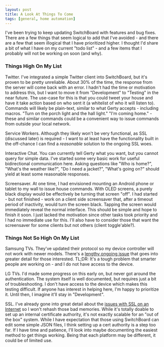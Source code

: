 ```yaml
---
layout: post
title: A Look At Things To Come
tags: [general, home automation]
---
```


I've been trying to keep updating SwitchBoard with features and bug fixes.  There are a few things that seem logical to add that I've avoided - and there are a few that seem illogical that I have prioritized higher.  I thought I'd share a bit of what I have on my current "todo list" - and a few items that I probably will not be working on soon (and why).

### Things High On My List

Twitter.  I've integrated a simple Twitter client into SwitchBoard, but it's proven to be pretty unreliable.  About 30% of the time, the response from the server will come back with an error.  I hadn't had the time or motivation to address this, but I want to move it from "Development" to "Testing" in the near future.  The use-case for this is that you could tweet your house and have it take action based on who sent it (a whitelist of who it will listen to).  Commands will likely be plain-text, similar to what Gerty accepts - including macros.  "Turn on the porch light and the hall light."  "I'm coming home." - these and similar commands could be a convenient way to issue commands from outside your local network.

Service Workers.  Although they likely won't be very functional, as SSL (discussed later) is required - I want to at least have the functionality built in the off-chance I can find a *reasonable* solution to the ongoing SSL woes.

Interactive Chat.  You can currently tell Gerty what you want, but you cannot query for simple data.  I've started some very basic work for useful bidirectional communication here.  Asking questions like "Who is home?", "What's the weather like?", "Do I need a jacket?", "What's going on?" should yield at least some reasonable responses.

Screensaver.  At one time, I had envisioned mounting an Android phone or tablet to my wall to issue house commands.  With OLED screens, a purely black display would be effectively be turning that screen "off".  I had started - but not finished - work on a client side screensaver that, after a timeout period of inactivity, would turn the screen black.  Tapping the screen would immediately reveal the normal interface.  This should be simple and hope to finish it soon.  I just lacked the motivation since other tasks took priority and I had no immediate use for this.  I'll also have to consider those that want the screensaver for some clients but not others (client toggle'able?).

### Things Not So High On My List

Samsung TVs.  They've updated their protocol so my device controller will not work with newer models.  There's a [lengthy ongoing issue](https://github.com/imbrianj/switchBoard/issues/55) that goes into greater detail for those interested.  TL;DR: It's a tough problem that smarter people are working on - and I do not have access to the device.

LG TVs.  I'd made some progress on this early on, but never got around the authentication.  The system itself is well documented, but requires just a bit of troubleshooting.  I don't have access to the device which makes this testing difficult.  If anyone has interest in helping here, I'm happy to prioritize it.  Until then, I imagine it'll stay in "Development".

SSL.  I've already gone into great detail about the [issues with SSL on an Internet](https://imbrianj.github.io/switchBoard/Developing-on-a-Moving-Target/) so I won't rehash those bad memories.  While it's totally doable to set up an internal certificate authority, it's not exactly scalable for an "out of the box" system.  While I have expectation that those using SwitchBoard can edit some simple JSON files, I think setting up a cert authority is a step too far.  If I have time and patience, I'll look into maybe documenting the easiest method to get things working.  Being that each platform may be different, it could be of limited use.
